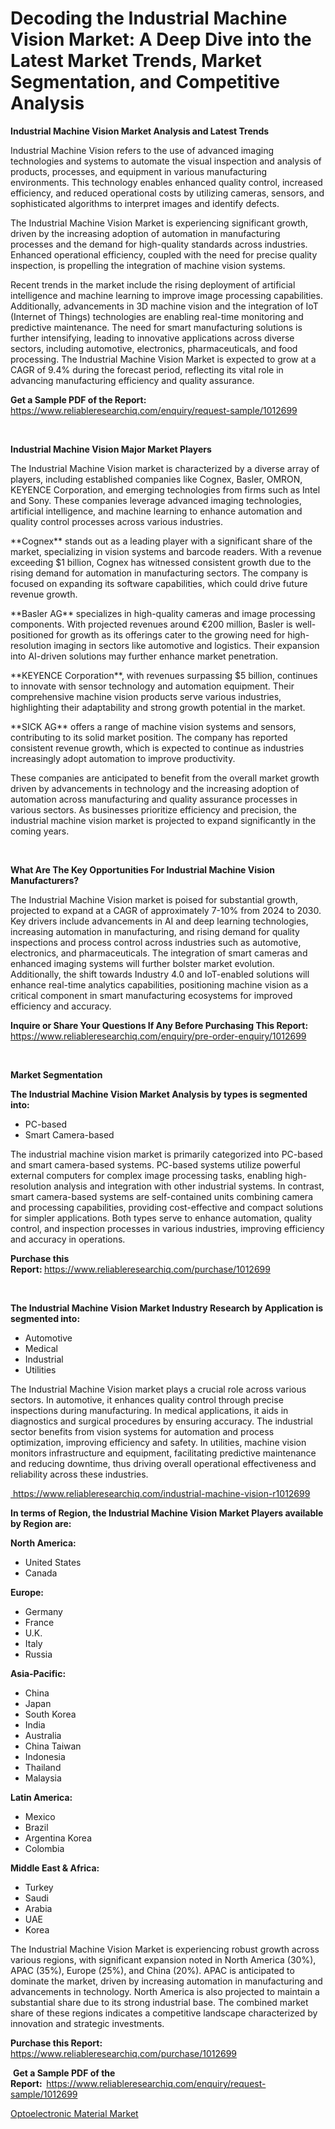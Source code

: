 <p><h1>Decoding the Industrial Machine Vision Market: A Deep Dive into the Latest Market Trends, Market Segmentation, and Competitive Analysis</h1></p><p><strong>Industrial Machine Vision Market Analysis and Latest Trends</strong></p>
<p><p>Industrial Machine Vision refers to the use of advanced imaging technologies and systems to automate the visual inspection and analysis of products, processes, and equipment in various manufacturing environments. This technology enables enhanced quality control, increased efficiency, and reduced operational costs by utilizing cameras, sensors, and sophisticated algorithms to interpret images and identify defects.</p><p>The Industrial Machine Vision Market is experiencing significant growth, driven by the increasing adoption of automation in manufacturing processes and the demand for high-quality standards across industries. Enhanced operational efficiency, coupled with the need for precise quality inspection, is propelling the integration of machine vision systems.</p><p>Recent trends in the market include the rising deployment of artificial intelligence and machine learning to improve image processing capabilities. Additionally, advancements in 3D machine vision and the integration of IoT (Internet of Things) technologies are enabling real-time monitoring and predictive maintenance. The need for smart manufacturing solutions is further intensifying, leading to innovative applications across diverse sectors, including automotive, electronics, pharmaceuticals, and food processing. The Industrial Machine Vision Market is expected to grow at a CAGR of 9.4% during the forecast period, reflecting its vital role in advancing manufacturing efficiency and quality assurance.</p></p>
<p><strong>Get a Sample PDF of the Report:&nbsp;</strong> <a href="https://www.reliableresearchiq.com/enquiry/request-sample/1012699?utm_campaign=2276&utm_medium=2&utm_source=Github&utm_content=ia&utm_term=06032025&utm_id=industrial-machine-vision">https://www.reliableresearchiq.com/enquiry/request-sample/1012699</a></p>
<p>&nbsp;</p>
<p><strong>Industrial Machine Vision Major Market Players</strong></p>
<p><p>The Industrial Machine Vision market is characterized by a diverse array of players, including established companies like Cognex, Basler, OMRON, KEYENCE Corporation, and emerging technologies from firms such as Intel and Sony. These companies leverage advanced imaging technologies, artificial intelligence, and machine learning to enhance automation and quality control processes across various industries.</p><p>**Cognex** stands out as a leading player with a significant share of the market, specializing in vision systems and barcode readers. With a revenue exceeding $1 billion, Cognex has witnessed consistent growth due to the rising demand for automation in manufacturing sectors. The company is focused on expanding its software capabilities, which could drive future revenue growth.</p><p>**Basler AG** specializes in high-quality cameras and image processing components. With projected revenues around €200 million, Basler is well-positioned for growth as its offerings cater to the growing need for high-resolution imaging in sectors like automotive and logistics. Their expansion into AI-driven solutions may further enhance market penetration.</p><p>**KEYENCE Corporation**, with revenues surpassing $5 billion, continues to innovate with sensor technology and automation equipment. Their comprehensive machine vision products serve various industries, highlighting their adaptability and strong growth potential in the market.</p><p>**SICK AG** offers a range of machine vision systems and sensors, contributing to its solid market position. The company has reported consistent revenue growth, which is expected to continue as industries increasingly adopt automation to improve productivity.</p><p>These companies are anticipated to benefit from the overall market growth driven by advancements in technology and the increasing adoption of automation across manufacturing and quality assurance processes in various sectors. As businesses prioritize efficiency and precision, the industrial machine vision market is projected to expand significantly in the coming years.</p></p>
<p>&nbsp;</p>
<p><strong>What Are The Key Opportunities For Industrial Machine Vision Manufacturers?</strong></p>
<p><p>The Industrial Machine Vision market is poised for substantial growth, projected to expand at a CAGR of approximately 7-10% from 2024 to 2030. Key drivers include advancements in AI and deep learning technologies, increasing automation in manufacturing, and rising demand for quality inspections and process control across industries such as automotive, electronics, and pharmaceuticals. The integration of smart cameras and enhanced imaging systems will further bolster market evolution. Additionally, the shift towards Industry 4.0 and IoT-enabled solutions will enhance real-time analytics capabilities, positioning machine vision as a critical component in smart manufacturing ecosystems for improved efficiency and accuracy.</p></p>
<p><strong>Inquire or Share Your Questions If Any Before Purchasing This Report:</strong> <a href="https://www.reliableresearchiq.com/enquiry/pre-order-enquiry/1012699?utm_campaign=2276&utm_medium=2&utm_source=Github&utm_content=ia&utm_term=06032025&utm_id=industrial-machine-vision">https://www.reliableresearchiq.com/enquiry/pre-order-enquiry/1012699</a></p>
<p>&nbsp;</p>
<p><strong>Market Segmentation</strong></p>
<p><strong>The Industrial Machine Vision Market Analysis by types is segmented into:</strong></p>
<p><ul><li>PC-based</li><li>Smart Camera-based</li></ul></p>
<p><p>The industrial machine vision market is primarily categorized into PC-based and smart camera-based systems. PC-based systems utilize powerful external computers for complex image processing tasks, enabling high-resolution analysis and integration with other industrial systems. In contrast, smart camera-based systems are self-contained units combining camera and processing capabilities, providing cost-effective and compact solutions for simpler applications. Both types serve to enhance automation, quality control, and inspection processes in various industries, improving efficiency and accuracy in operations.</p></p>
<p><strong>Purchase this Report:&nbsp;</strong><a href="https://www.reliableresearchiq.com/purchase/1012699?utm_campaign=2276&utm_medium=2&utm_source=Github&utm_content=ia&utm_term=06032025&utm_id=industrial-machine-vision">https://www.reliableresearchiq.com/purchase/1012699</a></p>
<p>&nbsp;</p>
<p><strong>The Industrial Machine Vision Market Industry Research by Application is segmented into:</strong></p>
<p><ul><li>Automotive</li><li>Medical</li><li>Industrial</li><li>Utilities</li></ul></p>
<p><p>The Industrial Machine Vision market plays a crucial role across various sectors. In automotive, it enhances quality control through precise inspections during manufacturing. In medical applications, it aids in diagnostics and surgical procedures by ensuring accuracy. The industrial sector benefits from vision systems for automation and process optimization, improving efficiency and safety. In utilities, machine vision monitors infrastructure and equipment, facilitating predictive maintenance and reducing downtime, thus driving overall operational effectiveness and reliability across these industries.</p></p>
<p><a href="https://www.reliableresearchiq.com/industrial-machine-vision-r1012699?utm_campaign=2276&utm_medium=2&utm_source=Github&utm_content=ia&utm_term=06032025&utm_id=industrial-machine-vision">&nbsp;https://www.reliableresearchiq.com/industrial-machine-vision-r1012699</a></p>
<p><strong>In terms of Region, the Industrial Machine Vision Market Players available by Region are:</strong></p>
<p>
    <p> <strong> North America: </strong>
        <ul>
            <li>United States</li>
            <li>Canada</li>
        </ul>
        </p> 
    <p> <strong> Europe: </strong>
        <ul>
            <li>Germany</li>
            <li>France</li>
            <li>U.K.</li>
            <li>Italy</li>
            <li>Russia</li>
        </ul>
        </p> 
    <p> <strong> Asia-Pacific: </strong>
        <ul>
            <li>China</li>
            <li>Japan</li>
            <li>South Korea</li>
            <li>India</li>
            <li>Australia</li>
            <li>China Taiwan</li>
            <li>Indonesia</li>
            <li>Thailand</li>
            <li>Malaysia</li>
        </ul>
        </p> 
    <p> <strong> Latin America: </strong>
        <ul>
            <li>Mexico</li>
            <li>Brazil</li>
            <li>Argentina Korea</li>
            <li>Colombia</li>
        </ul>
        </p> 
    <p> <strong> Middle East & Africa: </strong>
        <ul>
            <li>Turkey</li>
            <li>Saudi</li>
            <li>Arabia</li>
            <li>UAE</li>
            <li>Korea</li>
        </ul>
    </p>
    </p>
<p><p>The Industrial Machine Vision Market is experiencing robust growth across various regions, with significant expansion noted in North America (30%), APAC (35%), Europe (25%), and China (20%). APAC is anticipated to dominate the market, driven by increasing automation in manufacturing and advancements in technology. North America is also projected to maintain a substantial share due to its strong industrial base. The combined market share of these regions indicates a competitive landscape characterized by innovation and strategic investments.</p></p>
<p><strong>Purchase this Report: </strong><a href="https://www.reliableresearchiq.com/purchase/1012699?utm_campaign=2276&utm_medium=2&utm_source=Github&utm_content=ia&utm_term=06032025&utm_id=industrial-machine-vision">https://www.reliableresearchiq.com/purchase/1012699</a></p>
<p>&nbsp;<strong>Get a Sample PDF of the Report:&nbsp;&nbsp;</strong><a href="https://www.reliableresearchiq.com/enquiry/request-sample/1012699?utm_campaign=2276&utm_medium=2&utm_source=Github&utm_content=ia&utm_term=06032025&utm_id=industrial-machine-vision">https://www.reliableresearchiq.com/enquiry/request-sample/1012699</a></p>
<p><strong></strong></p>
<p><p><a href="https://github.com/arionmp/Market-Research-Report-List-5/blob/main/optoelectronic-material-market.md?utm_campaign=2276&utm_medium=2&utm_source=Github&utm_content=ia&utm_term=06032025&utm_id=industrial-machine-vision">Optoelectronic Material Market</a></p></p>